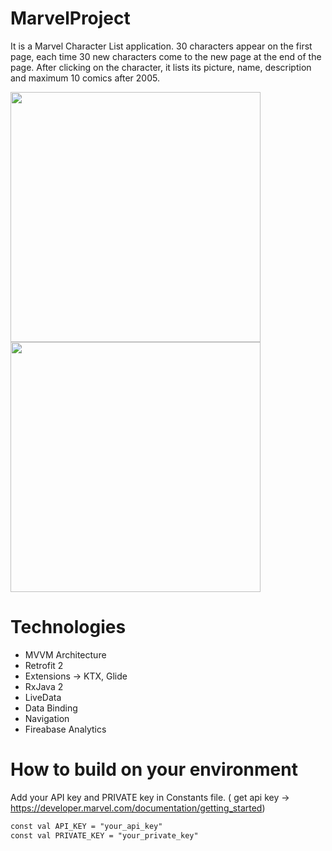 # MarvelProject

It is a Marvel Character List application.
30 characters appear on the first page, each time 30 new characters come to the new page at the end of the page.
After clicking on the character, it lists its picture, name, description and maximum 10 comics after 2005.

<img src="https://user-images.githubusercontent.com/10815175/102747190-d42c4000-4370-11eb-99ae-ce012681f957.jpg" width="400">  <img src="https://user-images.githubusercontent.com/10815175/102747219-e5754c80-4370-11eb-9694-0c67876104c7.jpg" width="400"> 

# Technologies

- MVVM Architecture
- Retrofit 2
- Extensions -> KTX, Glide
- RxJava 2
- LiveData
- Data Binding
- Navigation
- Fireabase Analytics

# How to build on your environment

Add your API key and PRIVATE key in Constants file. ( get api key -> https://developer.marvel.com/documentation/getting_started)
```xml
const val API_KEY = "your_api_key"
const val PRIVATE_KEY = "your_private_key"
```
